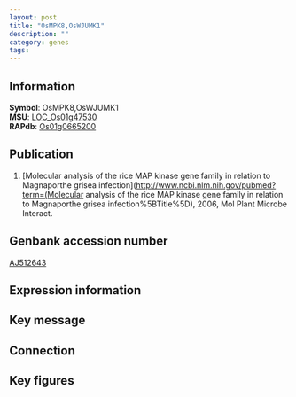 ```yaml
---
layout: post
title: "OsMPK8,OsWJUMK1"
description: ""
category: genes
tags: 
---
```


## Information
__Symbol__: OsMPK8,OsWJUMK1  
__MSU__: [LOC_Os01g47530](http://rice.plantbiology.msu.edu/cgi-bin/ORF_infopage.cgi?orf=LOC_Os01g47530)  
__RAPdb__: [Os01g0665200](http://rapdb.dna.affrc.go.jp/viewer/gbrowse_details/irgsp1?name=Os01g0665200)  

## Publication
1. [Molecular analysis of the rice MAP kinase gene family in relation to Magnaporthe grisea infection](http://www.ncbi.nlm.nih.gov/pubmed?term=(Molecular analysis of the rice MAP kinase gene family in relation to Magnaporthe grisea infection%5BTitle%5D), 2006, Mol Plant Microbe Interact.

## Genbank accession number
[AJ512643](http://www.ncbi.nlm.nih.gov/nuccore/AJ512643)

## Expression information

## Key message

## Connection

## Key figures


